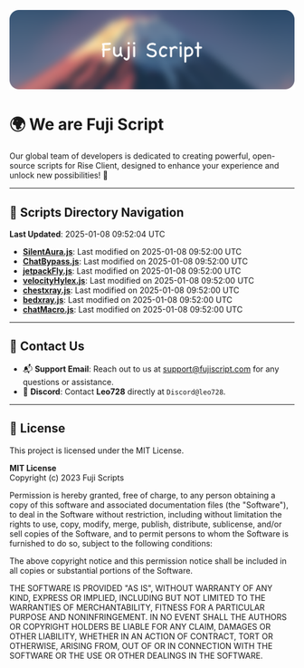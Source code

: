 ![Banner](.github/b.webp)

# 🌍 **We are Fuji Script**

Our global team of developers is dedicated to creating powerful, open-source scripts for Rise Client, designed to enhance your experience and unlock new possibilities! 🌟

---
<!-- SCRIPTS_NAVIGATION_START -->
## 📂 **Scripts Directory Navigation**

**Last Updated**: 2025-01-08 09:52:04 UTC

- **[SilentAura.js](scripts/SilentAura.js)**: Last modified on 2025-01-08 09:52:00 UTC
- **[ChatBypass.js](scripts/ChatBypass.js)**: Last modified on 2025-01-08 09:52:00 UTC
- **[jetpackFly.js](scripts/jetpackFly.js)**: Last modified on 2025-01-08 09:52:00 UTC
- **[velocityHylex.js](scripts/velocityHylex.js)**: Last modified on 2025-01-08 09:52:00 UTC
- **[chestxray.js](scripts/chestxray.js)**: Last modified on 2025-01-08 09:52:00 UTC
- **[bedxray.js](scripts/bedxray.js)**: Last modified on 2025-01-08 09:52:00 UTC
- **[chatMacro.js](scripts/chatMacro.js)**: Last modified on 2025-01-08 09:52:00 UTC

<!-- SCRIPTS_NAVIGATION_END -->

---

## 💬 **Contact Us**  
- 📬 **Support Email**: Reach out to us at [support@fujiscript.com](mailto:support@fujiscript.com) for any questions or assistance.  
- 💬 **Discord**: Contact **Leo728** directly at `Discord@leo728`.

---

## 📜 **License**

This project is licensed under the MIT License.  

**MIT License**  
Copyright (c) 2023 Fuji Scripts  

Permission is hereby granted, free of charge, to any person obtaining a copy of this software and associated documentation files (the "Software"), to deal in the Software without restriction, including without limitation the rights to use, copy, modify, merge, publish, distribute, sublicense, and/or sell copies of the Software, and to permit persons to whom the Software is furnished to do so, subject to the following conditions:  

The above copyright notice and this permission notice shall be included in all copies or substantial portions of the Software.  

THE SOFTWARE IS PROVIDED "AS IS", WITHOUT WARRANTY OF ANY KIND, EXPRESS OR IMPLIED, INCLUDING BUT NOT LIMITED TO THE WARRANTIES OF MERCHANTABILITY, FITNESS FOR A PARTICULAR PURPOSE AND NONINFRINGEMENT. IN NO EVENT SHALL THE AUTHORS OR COPYRIGHT HOLDERS BE LIABLE FOR ANY CLAIM, DAMAGES OR OTHER LIABILITY, WHETHER IN AN ACTION OF CONTRACT, TORT OR OTHERWISE, ARISING FROM, OUT OF OR IN CONNECTION WITH THE SOFTWARE OR THE USE OR OTHER DEALINGS IN THE SOFTWARE.  
